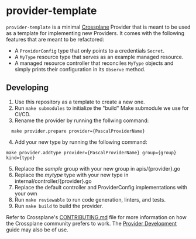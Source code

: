 # provider-template

`provider-template` is a minimal [Crossplane](https://crossplane.io/) Provider
that is meant to be used as a template for implementing new Providers. It comes
with the following features that are meant to be refactored:

- A `ProviderConfig` type that only points to a credentials `Secret`.
- A `MyType` resource type that serves as an example managed resource.
- A managed resource controller that reconciles `MyType` objects and simply
  prints their configuration in its `Observe` method.

## Developing

1. Use this repository as a template to create a new one.
1. Run `make submodules` to initialize the "build" Make submodule we use for CI/CD.
1. Rename the provider by running the follwing command:
```
  make provider.prepare provider={PascalProviderName}
```
4. Add your new type by running the following command:
```
make provider.addtype provider={PascalProviderName} group={group} kind={type}
```
5. Replace the *sample* group with your new group in apis/{provider}.go
5. Replace the *mytype* type with your new type in internal/controller/{provider}.go
5. Replace the default controller and ProviderConfig implementations with your own
5. Run `make reviewable` to run code generation, linters, and tests.
5. Run `make build` to build the provider.

Refer to Crossplane's [CONTRIBUTING.md] file for more information on how the
Crossplane community prefers to work. The [Provider Development][provider-dev]
guide may also be of use.

[CONTRIBUTING.md]: https://github.com/crossplane/crossplane/blob/master/CONTRIBUTING.md
[provider-dev]: https://github.com/crossplane/crossplane/blob/master/contributing/guide-provider-development.md
